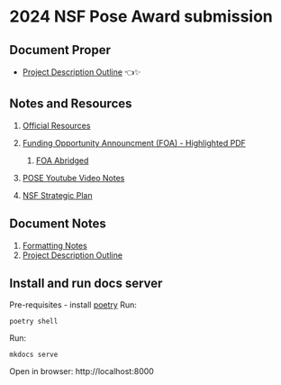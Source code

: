 # 2024 NSF Pose Award submission

## Document Proper

- [Project Description Outline](/notes/document-notes/2024-freemocap-nsf-pose-outline.md) 👈✨

## Notes and Resources

1. [Official Resources](notes/official_resources.md)
2. [Funding Opportunity Announcment (FOA) - Highlighted PDF](/notes/funding-opportunity-announcement-foa/2024_NSF_POSE_foa_nsf23556.pdf)

   1. [FOA Abridged](/notes/funding-opportunity-announcement-foa/pose_foa_abridged.md)
3. [POSE Youtube Video Notes](/notes/nsf-pose-youtube-video/pose-youtube-video.md)
4. [NSF Strategic Plan](https://new.nsf.gov/about/performance/strategic-plan)

## Document Notes

1. [Formatting Notes](document-proper/formatting-notes)
2. [Project Description Outline](notes/funding-opportunity-announcement-foa/foa-abridged-abridged.md "A draft outline of the primary ")



## Install and run docs server

Pre-requisites - install [poetry](https://python-poetry.org/)
Run:

```
poetry shell
```

Run:

```
mkdocs serve
```

Open in browser: http://localhost:8000
